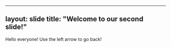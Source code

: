 
---
layout: slide
title: "Welcome to our second slide!"
---
Hello everyone!
Use the left arrow to go back!

